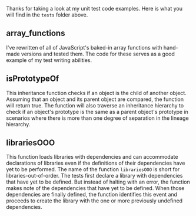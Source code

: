 Thanks for taking a look at my unit test code examples. Here is what you will find in the ```tests``` folder above.

array_functions
---------------

I've rewritten of all of JavaScript's baked-in array functions with hand-made versions and tested them. The code for these serves as a good example of my test writing abilities.

isPrototypeOf
-------------

This inheritance function checks if an object is the child of another object. Assuming that an object and its parent object are compared, the function will return true. The function will also traverse an inheritance hierarchy to check if an object's prototype is the same as a parent object's prototype in scenarios where there is more than one degree of separation in the lineage hierarchy.

librariesOOO
------------

This function loads libraries with dependencies and can accommodate declarations of libraries even if the definitions of their dependencies have yet to be performed. The name of the function ```librariesOOO``` is short for libraries-out-of-order. The tests first declare a library with dependencies that have yet to be defined. But instead of halting with an error, the function makes note of the dependencies that have yet to be defined. When those dependencies are finally defined, the function identifies this event and proceeds to create the library with the one or more previously undefined dependencies.
